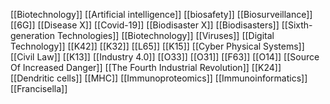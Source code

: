 [[Biotechnology]]
[[Artificial intelligence]]
[[biosafety]]
[[Biosurveillance]]
[[6G]]
[[Disease X]]
[[Covid-19]]
[[Biodisaster X]]
[[Biodisasters]]
[[Sixth-generation Technologies]]
[[Biotechnology]]
[[Viruses]]
[[Digital Technology]]
[[K42]]
[[K32]]
[[L65]]
[[K15]]
[[Cyber Physical Systems]]
[[Civil Law]]
[[K13]]
[[Industry 4.0]]
[[O33]]
[[O31]]
[[F63]]
[[O14]]
[[Source Of Increased Danger]]
[[The Fourth Industrial Revolution]]
[[K24]]
[[Dendritic cells]]
[[MHC]]
[[Immunoproteomics]]
[[Immunoinformatics]]
[[Francisella]]
